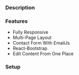 ### Description


### Features

- Fully Responsive
- Multi-Page Layout
- Contact Form With EmailJs
- React-Bootstrap
- Edit Content From One Place

### Setup

